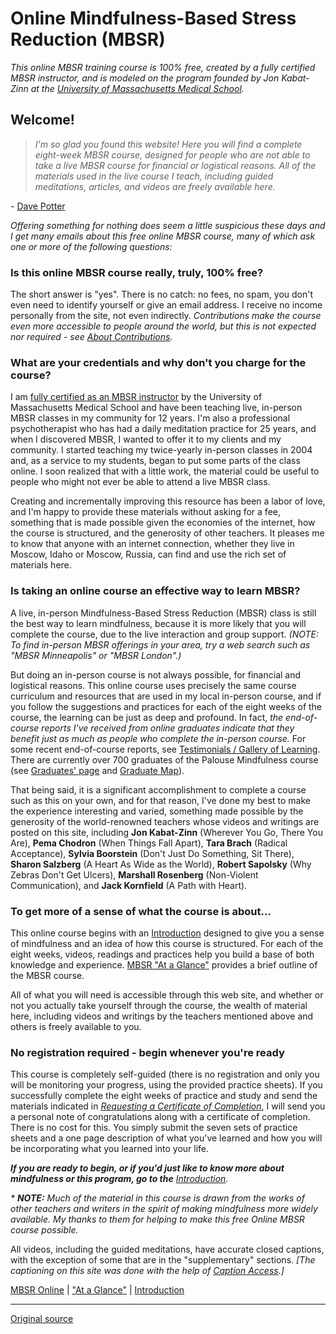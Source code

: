 Online Mindfulness-Based Stress Reduction (MBSR)
================================================

_This online MBSR training course is 100% free, created by a fully certified
MBSR instructor, and is modeled on the program founded by Jon Kabat-Zinn at the
[University of Massachusetts Medical School][1]._

Welcome!  
--------
> _I'm so glad you found this website! Here you will find a complete eight-week
 MBSR course, designed for people who are not able to take a live MBSR course
 for financial or logistical reasons. All of the materials used in the live
 course I teach, including guided meditations, articles, and videos are
 freely available here._

\- [Dave Potter][3]


_Offering something for nothing does seem a little suspicious these days and I
get many emails about this free online MBSR course, many of which ask one or
more of the following questions:_

### Is this online MBSR course really, truly, 100% free?
The short answer is "yes". There is no catch: no fees, no spam, you don't even
need to identify yourself or give an email address. I receive no income
personally from the site, not even indirectly. _Contributions make the course
even more accessible to people around the world, but this is not expected nor
required - see [About Contributions][4]._

### What are your credentials and why don't you charge for the course?
I am [fully certified as an MBSR instructor][5] by the University of
Massachusetts Medical School and have been teaching live, in-person MBSR
classes in my community for 12 years. I'm also a professional psychotherapist
who has had a daily meditation practice for 25 years, and when I discovered
MBSR, I wanted to offer it to my clients and my community. I started teaching
my twice-yearly in-person classes in 2004 and, as a service to my students,
began to put some parts of the class online. I soon realized that with a little
work, the material could be useful to people who might not ever be able to
attend a live MBSR class.

Creating and incrementally improving this resource has been a labor of love,
and I'm happy to provide these materials without asking for a fee, something
that is made possible given the economies of the internet, how the course is
structured, and the generosity of other teachers. It pleases me to know that
anyone with an internet connection, whether they live in Moscow, Idaho or
Moscow, Russia, can find and use the rich set of materials here.

### Is taking an online course an effective way to learn MBSR?
A live, in-person Mindfulness-Based Stress Reduction (MBSR) class is still the
best way to learn mindfulness, because it is more likely that you will complete
the course, due to the live interaction and group support. _(NOTE: To find
in-person MBSR offerings in your area, try a web search such as "MBSR
Minneapolis" or "MBSR London".)_

But doing an in-person course is not always possible, for financial and
logistical reasons. This online course uses precisely the same course
curriculum and resources that are used in my local in-person course, and if you
follow the suggestions and practices for each of the eight weeks of the course,
the learning can be just as deep and profound. In fact, _*the end-of-course
reports I've received from online graduates indicate that they benefit just as
much as people who complete the in-person course.*_ For some recent
end-of-course reports, see [Testimonials / Gallery of Learning][6]. There are
currently over 700 graduates of the Palouse Mindfulness course (see [Graduates'
page][7] and [Graduate Map][8]).

That being said, it is a significant accomplishment to complete a course such
as this on your own, and for that reason, I've done my best to make the
experience interesting and varied, something made possible by the generosity of
the world-renowned teachers whose videos and writings are posted on this site,
including **Jon Kabat-Zinn** (Wherever You Go, There You Are), **Pema Chodron**
(When Things Fall Apart), **Tara Brach** (Radical Acceptance), **Sylvia
Boorstein** (Don't Just Do Something, Sit There), **Sharon Salzberg** (A Heart
As Wide as the World), **Robert Sapolsky** (Why Zebras Don't Get Ulcers),
**Marshall Rosenberg** (Non-Violent Communication), and **Jack Kornfield** (A
Path with Heart).

### To get more of a sense of what the course is about...
This online course begins with an [Introduction][9] designed to give you a
sense of mindfulness and an idea of how this course is structured. For each of
the eight weeks, videos, readings and practices help you build a base of both
knowledge and experience. [MBSR "At a Glance"][10] provides a brief outline of
the MBSR course.

All of what you will need is accessible through this web site, and whether or
not you actually take yourself through the course, the wealth of material here,
including videos and writings by the teachers mentioned above and others is
freely available to you.

### No registration required - begin whenever you're ready
This course is completely self-guided (there is no registration and only you
will be monitoring your progress, using the provided practice sheets). If you
successfully complete the eight weeks of practice and study and send the
materials indicated in _[Requesting a Certificate of Completion][11]_, I will
send you a personal note of congratulations along with a certificate of
completion. There is no cost for this. You simply submit the seven sets of
practice sheets and a one page description of what you've learned and how you
will be incorporating what you learned into your life.

_**If you are ready to begin, or if you'd just like to know more about
mindfulness or this program, go to the** [Introduction][9]._

_* **NOTE:** Much of the material in this course is drawn from the works of
other teachers and writers in the spirit of making mindfulness more widely
available. My thanks to them for helping to make this free Online MBSR course
possible._  

All videos, including the guided meditations, have accurate closed captions,
with the exception of some that are in the "supplementary" sections. _[The
captioning on this site was done with the help of [Caption Access][13].]_

[1]: http://www.umassmed.edu/cfm/Stress-Reduction/History-of-MBSR/
[3]: http://palousemindfulness.com/contact.html
[4]: http://palousemindfulness.com/contributions.html
[5]: http://www.umassmed.edu/cfm/training/training-pathways/
[6]: http://palousemindfulness.com/testimonials/index.html
[7]: http://palousemindfulness.com/graduates.html
[8]: http://palousemindfulness.com/maps/graduate-map.html
[9]: selfguidedMBSR_week0.md
[10]: selfguidedMBSR_ataglance.md
[11]: http://palousemindfulness.com/selfguidedMBSR_certificate.html
[13]: http://www.captionaccess.com/

[MBSR Online](index.md) | ["At a Glance"](selfguidedMBSR_ataglance.md) | [Introduction](selfguidedMBSR_week0)

-----

[Original source](http://palousemindfulness.com/index.html "Permalink to MBSR ")

